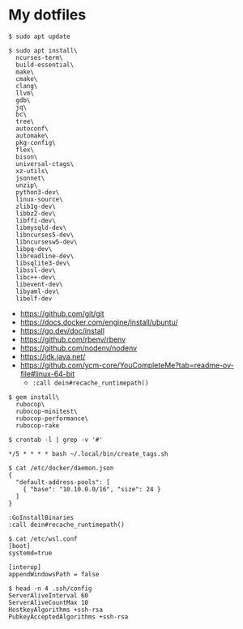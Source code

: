 My dotfiles
===============================================================================

```
$ sudo apt update
```

```
$ sudo apt install\
  ncurses-term\
  build-essential\
  make\
  cmake\
  clang\
  llvm\
  gdb\
  jq\
  bc\
  tree\
  autoconf\
  automake\
  pkg-config\
  flex\
  bison\
  universal-ctags\
  xz-utils\
  jsonnet\
  unzip\
  python3-dev\
  linux-source\
  zlib1g-dev\
  libbz2-dev\
  libffi-dev\
  libmysqld-dev\
  libncurses5-dev\
  libncursesw5-dev\
  libpq-dev\
  libreadline-dev\
  libsqlite3-dev\
  libssl-dev\
  libc++-dev\
  libevent-dev\
  libyaml-dev\
  libelf-dev
```

* https://github.com/git/git
* https://docs.docker.com/engine/install/ubuntu/
* https://go.dev/doc/install
* https://github.com/rbenv/rbenv
* https://github.com/nodenv/nodenv
* https://jdk.java.net/
* https://github.com/ycm-core/YouCompleteMe?tab=readme-ov-file#linux-64-bit
  * `:call dein#recache_runtimepath()`

```
$ gem install\
  rubocop\
  rubocop-minitest\
  rubocop-performance\
  rubocop-rake
```

```
$ crontab -l | grep -v '#'

*/5 * * * * bash ~/.local/bin/create_tags.sh
```

```
$ cat /etc/docker/daemon.json
{
  "default-address-pools": [
    { "base": "10.10.0.0/16", "size": 24 }
  ]
}
```

```
:GoInstallBinaries
:call dein#recache_runtimepath()
```

```
$ cat /etc/wsl.conf
[boot]
systemd=true

[interop]
appendWindowsPath = false
```

```
$ head -n 4 .ssh/config
ServerAliveInterval 60
ServerAliveCountMax 10
HostkeyAlgorithms +ssh-rsa
PubkeyAcceptedAlgorithms +ssh-rsa
```
